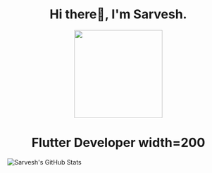 
<h1 align="center">Hi there👋, I'm Sarvesh. </h1>
<div align="center">
<img src="https://media.giphy.com/media/p4NLw3I4U0idi/giphy.gif" align="center" width=200 />
</div>
<h1 align= "center">Flutter Developer width=200</h1>



<img align="left" alt="Sarvesh's GitHub Stats" src="https://github-readme-stats.vercel.app/api?username=sarveshsrv&show_icons=true&hide_border=true">

[twitter]: https://twitter.com/SrVsays
[linkedin]: https://www.linkedin.com/in/sarvesh-nath-tiwari-5575a218a
